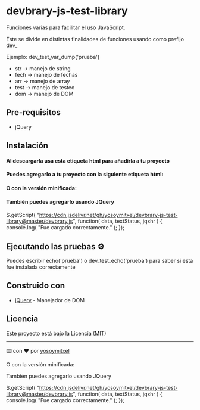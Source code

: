 # devbrary-js-test-library

Funciones varias para facilitar el uso JavaScript.

Este se divide en distintas finalidades de funciones usando como prefijo dev_

Ejemplo: dev_test_var_dump('prueba')

* str  -> manejo de string
* fech -> manejo de fechas
* arr  -> manejo de array
* test -> manejo de testeo
* dom  -> manejo de DOM

## Pre-requisitos

* jQuery

## Instalación 
#### Al descargarla usa esta etiqueta html para añadirla a tu proyecto

<script id="dev-js-devbrary" src="/devbrary.js"></script> 

#### Puedes agregarlo a tu proyecto con la siguiente etiqueta html:

<script id="dev-js-devbrary" src="https://cdn.jsdelivr.net/gh/yosoymitxel/devbrary-js-test-library@master/devbrary.js"></script> 

#### O con la versión minificada:

<script id="dev-js-devbrary" src="https://cdn.jsdelivr.net/gh/yosoymitxel/devbrary-js-test-library@master/devbrary.min.js"></script> 

#### También puedes agregarlo usando JQuery

$.getScript( "https://cdn.jsdelivr.net/gh/yosoymitxel/devbrary-js-test-library@master/devbrary.js", function( data, textStatus, jqxhr ) {
  console.log( "Fue cargado correctamente." );
});

## Ejecutando las pruebas ⚙️

Puedes escribir echo('prueba') o dev_test_echo('prueba') para saber si esta fue instalada correctamente

## Construido con 

* [jQuery](https://jquery.com/) - Manejador de DOM

## Licencia 

Este proyecto está bajo la Licencia (MIT) 


---
⌨️ con ❤️ por [yosoymitxel](https://github.com/yosoymitxel)



O con la versión minificada:


<script id="devbrary" src="https://cdn.jsdelivr.net/gh/yosoymitxel/devbrary-js-test-library@master/devbrary.min.js"></script> 


También puedes agregarlo usando JQuery

$.getScript( "https://cdn.jsdelivr.net/gh/yosoymitxel/devbrary-js-test-library@master/devbrary.js", function( data, textStatus, jqxhr ) {
  console.log( "Fue cargado correctamente." );
});
